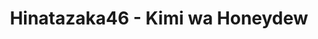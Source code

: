 ---
layout: videojs
title: Hinatazaka46 - Kimi wa Honeydew
description: >+
    Translated by @hinatacampaign

    Director: Akira Kashida
    Choreographer: CRE8BOY
    Planner: Keita Gekawa (CHOCOLATE)
    Producer: Hiroto Hashimoto (AOI Pro.)
    Production: AOI Pro.

    Lyrics: Yasushi Akimoto
    Music & Arrangement: Yoichiro Nomura

id: bRUOmjBPKA5O
lang: en
plink: https://hinatacampaign.github.io/kimi-wa-honeydew.html
subtitles: 日向坂46君はハニーデュー.en.vtt
video_url: https://youtu.be/wRzPuptA6yw
thumbnail: https://i.ytimg.com/vi/wRzPuptA6yw/maxresdefault.jpg
---
